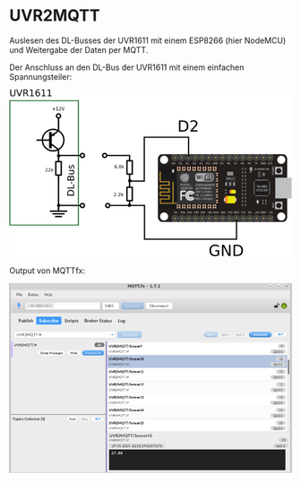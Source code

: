 # UVR2MQTT
Auslesen des DL-Busses der UVR1611 mit einem ESP8266 (hier NodeMCU) und Weitergabe der Daten per MQTT.


Der Anschluss an den DL-Bus der UVR1611 mit einem einfachen Spannungsteiler:


![Anschlusschema UVR1611 NodeMCU](https://github.com/futschikato/UVR2MQTT/raw/master/pic/uvr_nodemcu.png)


Output von MQTTfx:

![MQTTfx Output](https://github.com/futschikato/UVR2MQTT/raw/master/pic/mqttfx.png)

